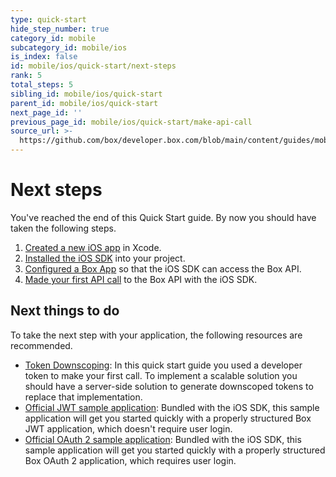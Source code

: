 ```yaml
---
type: quick-start
hide_step_number: true
category_id: mobile
subcategory_id: mobile/ios
is_index: false
id: mobile/ios/quick-start/next-steps
rank: 5
total_steps: 5
sibling_id: mobile/ios/quick-start
parent_id: mobile/ios/quick-start
next_page_id: ''
previous_page_id: mobile/ios/quick-start/make-api-call
source_url: >-
  https://github.com/box/developer.box.com/blob/main/content/guides/mobile/ios/quick-start/5-next-steps.md
---
```

# Next steps

You've reached the end of this Quick Start guide. By now you should have taken
the following steps.

1. [Created a new iOS app](g://mobile/ios/quick-start/create-ios-app/) in Xcode.
2. [Installed the iOS SDK](g://mobile/ios/quick-start/install-ios-sdk/)
   into your project.
3. [Configured a Box App](g://mobile/ios/quick-start/configure-box-app/)
   so that the iOS SDK can access the Box API.
4. [Made your first API call](g://mobile/ios/quick-start/make-api-call/)
   to the Box API with the iOS SDK.

## Next things to do

To take the next step with your application, the following resources are
recommended.

* [Token Downscoping](g://authentication/tokens/downscope/): In this
quick start guide you used a developer token to make your first call. To
implement a scalable solution you should have a server-side solution to
generate downscoped tokens to replace that implementation.
* [Official JWT sample application][sample-jwt]: Bundled with the iOS SDK, this
sample application will get you started quickly with a properly structured Box
JWT application, which doesn't require user login.
* [Official OAuth 2 sample application][sample-oauth]: Bundled with the iOS
SDK, this sample application will get you started quickly with a properly
structured Box OAuth 2 application, which requires user login.

[sample-jwt]: https://github.com/box/box-ios-sdk/tree/master/SampleApps/JWTSampleApp
[sample-oauth]: https://github.com/box/box-ios-sdk/tree/master/SampleApps/OAuth2SampleApp
